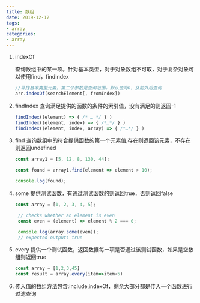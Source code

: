 ```yaml
---
title: 数组
date: 2019-12-12
tags:
- array
categories:
- array
---
```

1. indexOf

    查询数组中的某一项。针对基本类型，对于对象数组不可取，对于复杂对象可以使用find，findIndex

    ```javascript
    //寻找基本类型元素，第二个参数是查询范围，默认值为0，从前外后查询
    arr.indexOf(searchElement[, fromIndex])

    ```

2. findIndex
    查询满足提供的函数的条件的索引值，没有满足的则返回-1

    ```javascript
    findIndex((element) => { /* … */ } )
    findIndex((element, index) => { /*…*/ } )
    findIndex((element, index, array) => { /*…*/ } )
    ```

3. find
    查询数组中的符合提供函数的第一个元素值,存在则返回该元素，不存在则返回undefined

    ```javascript
    const array1 = [5, 12, 8, 130, 44];

    const found = array1.find(element => element > 10);

    console.log(found);
    ```

4. some
   提供测试函数，有通过测试函数的则返回true，否则返回false

   ```javascript
   const array = [1, 2, 3, 4, 5];

    // checks whether an element is even
    const even = (element) => element % 2 === 0;

    console.log(array.some(even));
    // expected output: true
   ```

5. every
   提供一个测试函数，返回数据每一项是否通过该测试函数，如果是空数组则返回true

   ```javascript
   const array = [1,2,3,45]
   const result = array.every(item=>item<5)
   
   ```

6. 传入值的数组方法包含:include,indexOf，剩余大部分都是传入一个函数进行过滤查询